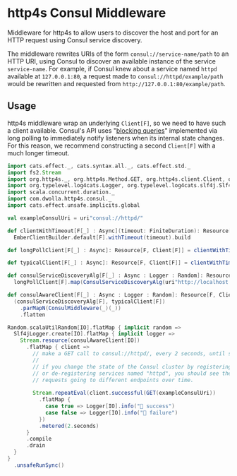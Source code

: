 # http4s Consul Middleware

Middleware for http4s to allow users to discover the host and port for an HTTP request using Consul service discovery.

The middleware rewrites URIs of the form `consul://service-name/path` to an HTTP URI, using Consul
to discover an available instance of the service `service-name`. For example, if Consul knew about
a service named `httpd` available at `127.0.0.1:80`, a request made to `consul://httpd/example/path`
would be rewritten and requested from `http://127.0.0.1:80/example/path`.

## Usage

http4s middleware wrap an underlying `Client[F]`, so we need to have such a client available. Consul's
API uses "[blocking queries](https://www.consul.io/api/features/blocking)" implemented via long polling
to immediately notify listeners when its internal state changes. For this reason, we recommend 
constructing a second `Client[F]` with a much longer timeout.

```scala
import cats.effect._, cats.syntax.all._, cats.effect.std._
import fs2.Stream
import org.http4s._, org.http4s.Method.GET, org.http4s.client.Client, org.http4s.ember.client.EmberClientBuilder, org.http4s.syntax.all._, org.http4s.client.dsl.io._
import org.typelevel.log4cats.Logger, org.typelevel.log4cats.slf4j.Slf4jLogger
import scala.concurrent.duration._
import com.dwolla.http4s.consul._
import cats.effect.unsafe.implicits.global

val exampleConsulUri = uri"consul://httpd/"

def clientWithTimeout[F[_] : Async](timeout: FiniteDuration): Resource[F, Client[F]] =
  EmberClientBuilder.default[F].withTimeout(timeout).build

def longPollClient[F[_] : Async]: Resource[F, Client[F]] = clientWithTimeout(10.minutes)

def typicalClient[F[_] : Async]: Resource[F, Client[F]] = clientWithTimeout(20.seconds)

def consulServiceDiscoveryAlg[F[_] : Async : Logger : Random]: Resource[F, ConsulServiceDiscoveryAlg[F]] =
  longPollClient[F].map(ConsulServiceDiscoveryAlg(uri"http://localhost:8500", 1.minute, _))

def consulAwareClient[F[_] : Async : Logger : Random]: Resource[F, Client[F]] =
  (consulServiceDiscoveryAlg[F], typicalClient[F])
    .parMapN(ConsulMiddleware(_)(_))
    .flatten

Random.scalaUtilRandom[IO].flatMap { implicit random =>
  Slf4jLogger.create[IO].flatMap { implicit logger =>
    Stream.resource(consulAwareClient[IO])
      .flatMap { client =>
        // make a GET call to consul://httpd/, every 2 seconds, until shut down
        //
        // if you change the state of the Consul cluster by registering
        // or de-registering services named "httpd", you should see the
        // requests going to different endpoints over time.
        
        Stream.repeatEval(client.successful(GET(exampleConsulUri))
          .flatMap {
            case true => Logger[IO].info("🔮 success")
            case false => Logger[IO].info("🔮 failure")
          })
          .metered(2.seconds)
      }
      .compile
      .drain
  }
}
  .unsafeRunSync()
```
